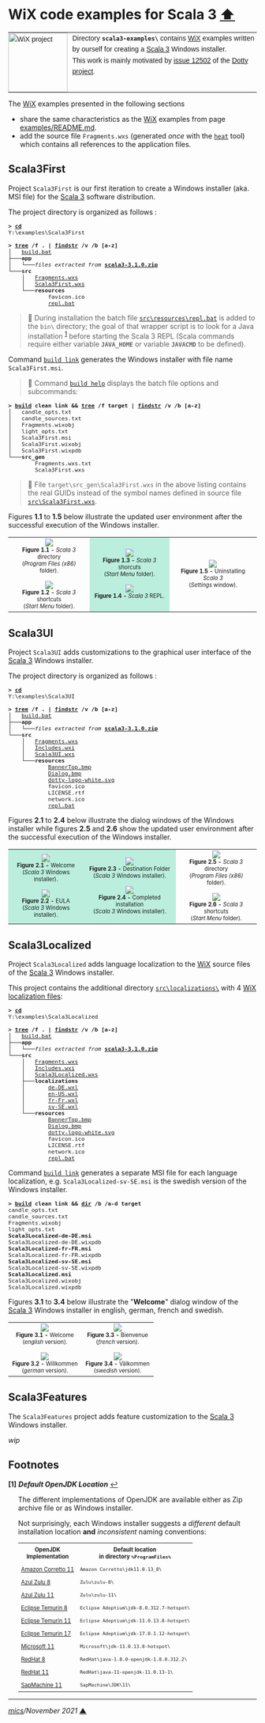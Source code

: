 # <span id="top">WiX code examples for Scala 3</span> <span style="size:30%;"><a href="../README.md">⬆</a></span>

<table style="font-family:Helvetica,Arial;font-size:14px;line-height:1.6;">
  <tr>
  <td style="border:0;padding:0 10px 0 0;min-width:120px;">
    <a href="https://wixtoolset.org/" rel="external"><img style="border:0;width:120px;" src="../docs/wixtoolset.png" alt="WiX project" /></a>
  </td>
  <td style="border:0;padding:0;vertical-align:text-top;">
    Directory <strong><code>scala3-examples\</code></strong> contains <a href="https://wixtoolset.org/" rel="external">WiX</a> examples written by ourself for creating a <a href="https://dotty.epfl.ch/">Scala 3</a> Windows installer.<br/>This work is mainly motivated by <a href="https://github.com/lampepfl/dotty/issues/12502">issue 12502</a> of the <a href="https://github.com/lampepfl/dotty">Dotty project</a>.
  </td>
  </tr>
</table>

The [WiX][wix_toolset] examples presented in the following sections
- share the same characteristics as the [WiX][wix_toolset] examples from page [examples/README.md](../examples/README.md).
- add the source file `Fragments.wxs` (generated *once* with the [`heat`][wix_heat] tool) which contains all references to the application files. 

## <span id="scala3_first">Scala3First</span>

Project `Scala3First` is our first iteration to create a Windows installer (aka. MSI file) for the [Scala 3][scala3_releases] software distribution.

The project directory is organized as follows :
<pre style="font-size:80%;">
<b>&gt; <a href="https://docs.microsoft.com/en-us/windows-server/administration/windows-commands/cd">cd</a></b>
Y:\examples\Scala3First
&nbsp;
<b>&gt; <a href="https://docs.microsoft.com/en-us/windows-server/administration/windows-commands/tree">tree</a> /f . | <a href="https://docs.microsoft.com/en-us/windows-server/administration/windows-commands/findstr">findstr</a> /v /b [a-z]</b>
│   <a href="./Scala3First/build.bat">build.bat</a>
├───<b>app</b>
│   └───<i>files extracted from</i> <a href="https://github.com/lampepfl/dotty/releases/tag/3.1.0"><b>scala3-3.1.0.zip</b></a>
└───<b>src</b>
    │   <a href="./Scala3First/src/Fragments.wxs">Fragments.wxs</a>
    │   <a href="./Scala3First/src/Scala3First.wxs">Scala3First.wxs</a>
    └───<b>resources</b>
            favicon.ico
            <a href="./Scala3First/src/resources/repl.bat">repl.bat</a>
</pre>

> **:mag_right:** During installation the batch file [`src\resources\repl.bat`](./Scala3First/src/resources/repl.bat) is added to the `bin\` directory; the goal of that wrapper script is to look for a Java installation <sup id="anchor_01">[1](#footnote_01)</sup> before starting the Scala 3 REPL (Scala commands require either variable **`JAVA_HOME`** or variable **`JAVACMD`** to be defined).

Command [`build link`](./Scala3First/build.bat) generates the Windows installer with file name `Scala3First.msi`.

> **:mag_right:** Command [`build help`](./Scala3First/build.bat) displays the batch file options and subcommands:

<pre style="font-size:80%;">
<b>&gt; <a href="./Scala3First/build.bat">build</a> clean link &amp;&amp; <a href="https://docs.microsoft.com/en-us/windows-server/administration/windows-commands/tree">tree</a> /f target | <a href="https://docs.microsoft.com/en-us/windows-server/administration/windows-commands/findstr">findstr</a> /v /b [a-z]</b>
│   candle_opts.txt
│   candle_sources.txt
│   Fragments.wixobj
│   light_opts.txt
│   Scala3First.msi
│   Scala3First.wixobj
│   Scala3First.wixpdb
└───<b>src_gen</b>
        Fragments.wxs.txt
        Scala3First.wxs
</pre>

> **:mag_right:** File `target\src_gen\Scala3First.wxs` in the above listing contains the real GUIDs instead of the symbol names defined in source file [`src\Scala3First.wxs`](./Scala3First/src/Scala3.wxs).

Figures **1.1** to **1.5** below illustrate the updated user environment after the successful execution of the Windows installer.

<table>
<tr>
<td style="text-align:center;">
  <div>
  <a href="images/Scala3First.png"><img style="max-width:180px;" src="images/Scala3First.png" /></a>
  <div style="font-size:70%;"><b>Figure 1.1 -</b> <i>Scala 3</i> directory<br>(<i>Program Files (x86)</i> folder).<br/>&nbsp;
  </div>
  <div>
  <a href="images/Scala3First_Menu.png"><img style="max-width:180px;" src="images/Scala3First_Menu.png" /></a>
  <div style="font-size:70%;"><b>Figure 1.2 -</b> <i>Scala 3</i> shortcuts<br>(<i>Start Menu</i> folder).
  </div>
</td>
<td style="text-align:center;background-color:#bbeedd;">
  <div>
  <a href="images/Scala3First_StartMenu.png"><img style="max-width:160px;" src="images/Scala3First_StartMenu.png" /></a>
  <div style="font-size:70%;"><b>Figure 1.3 -</b> <i>Scala 3</i> shorcuts<br>(<i>Start Menu</i> folder).<br/>&nbsp;
  </div>
  <div>
  <a href="images/Scala3First_REPL.png"><img style="max-width:180px;" src="images/Scala3First_REPL.png" /></a>
  <div style="font-size:70%;"><b>Figure 1.4 -</b> <i>Scala 3</i> REPL.
  </div>
</td>
<td style="text-align:center;">
  <a href="images/Scala3First_Uninstall.png"><img style="max-width:180px;" src="images/Scala3First_Uninstall.png" /></a>
  <div style="font-size:70%;"><b>Figure 1.5 -</b> Uninstalling <i>Scala 3</i><br/>(<i>Settings</i> window).
</td>
</tr>
</table>

## <span id="scala3_ui">Scala3UI</span>

Project `Scala3UI` adds customizations to the graphical user interface of the [Scala 3][scala3] Windows installer.

The project directory is organized as follows :
<pre style="font-size:80%;">
<b>&gt; <a href="https://docs.microsoft.com/en-us/windows-server/administration/windows-commands/cd">cd</a></b>
Y:\examples\Scala3UI
&nbsp;
<b>&gt; <a href="https://docs.microsoft.com/en-us/windows-server/administration/windows-commands/tree">tree</a> /f . | <a href="https://docs.microsoft.com/en-us/windows-server/administration/windows-commands/findstr">findstr</a> /v /b [a-z]</b>
│   <a href="./Scala3UI/build.bat">build.bat</a>
├───<b>app</b>
│   └───<i>files extracted from</i> <a href="https://github.com/lampepfl/dotty/releases/tag/3.1.0"><b>scala3-3.1.0.zip</b></a>
└───<b>src</b>
    │   <a href="./Scala3UI/src/Fragments.wxs">Fragments.wxs</a>
    │   <a href="./Scala3UI/src/Includes.wxi">Includes.wxi</a>
    │   <a href="./Scala3UI/src/Scala3UI.wxs">Scala3UI.wxs</a>
    └───<b>resources</b>
            <a href="./Scala3UI/src/resources/BannerTop.bmp">BannerTop.bmp</a>
            <a href="./Scala3UI/src/resources/Dialog.bmp">Dialog.bmp</a>
            <a href="./Scala3UI/src/resources/dotty-logo-white.svg">dotty-logo-white.svg</a>
            favicon.ico
            LICENSE.rtf
            network.ico
            <a href="./Scala3UI/src/resources/repl.bat">repl.bat</a>
</pre>

Figures **2.1** to **2.4** below illustrate the dialog windows of the Windows installer while figures **2.5** and **2.6** show the updated user environment after the successful execution of the Windows installer.

<table>
<tr>
<td style="text-align:center;background-color:#bbeedd;">
  <div>
  <a href="images/Scala3UI_Setup1.png"><img style="max-width:180px;" src="images/Scala3UI_Setup1.png" /></a>
  <div style="font-size:70%;"><b>Figure 2.1 -</b> Welcome<br/>(<i>Scala 3</i> Windows installer).<br/>&nbsp;
  </div>
  <div>
  <a href="images/Scala3UI_Setup2.png"><img style="max-width:180px;" src="images/Scala3UI_Setup2.png" /></a>
  <div style="font-size:70%;"><b>Figure 2.2 -</b> EULA<br/>(<i>Scala 3</i> Windows installer).
  </div>
</td>
<td style="text-align:center;background-color:#bbeedd;">
  <div>
  <a href="images/Scala3UI_Setup3.png"><img style="max-width:180px;" src="images/Scala3UI_Setup3.png" /></a>
  <div style="font-size:70%;"><b>Figure 2.3 -</b> Destination Folder<br/>(<i>Scala 3</i> Windows installer).<br/>&nbsp;
  </div>
  <div>
  <a href="images/Scala3UI_Setup5.png"><img style="max-width:180px;" src="images/Scala3UI_Setup5.png" /></a>
  <div style="font-size:70%;"><b>Figure 2.4 -</b> Completed installation<br/>(<i>Scala 3</i> Windows installer).
  </div>
</td>
<td style="text-align:center;">
  <div>
  <a href="images/Scala3UI.png"><img style="max-width:180px;" src="images/Scala3UI.png" /></a>
  <div style="font-size:70%;"><b>Figure 2.5 -</b> <i>Scala 3</i> directory<br>(<i>Program Files (x86)</i> folder).<br/>&nbsp;
  </div>
  <div>
  <a href="images/Scala3UI_Menu.png"><img style="max-width:180px;" src="images/Scala3UI_Menu.png" /></a>
  <div style="font-size:70%;"><b>Figure 2.6 -</b> <i>Scala 3</i> shortcuts<br>(<i>Start Menu</i> folder).
  </div>
</td>
</tr>
</table>

## <span id="scala3_localized">Scala3Localized</span>

Project `Scala3Localized` adds language localization to the [WiX][wix_toolset] source files of the [Scala 3][scala3] Windows installer.

This project contains the additional directory [`src\localizations\`](./Scala3Localized/src/localizations/) with 4 [WiX localization files](https://wixtoolset.org//documentation/manual/v3/wixui/wixui_localization.html):
<pre style="font-size:80%;">
<b>&gt; <a href="https://docs.microsoft.com/en-us/windows-server/administration/windows-commands/cd">cd</a></b>
Y:\examples\Scala3Localized
&nbsp;
<b>&gt; <a href="https://docs.microsoft.com/en-us/windows-server/administration/windows-commands/tree">tree</a> /f . | <a href="https://docs.microsoft.com/en-us/windows-server/administration/windows-commands/findstr">findstr</a> /v /b [a-z]</b>
│   <a href="./Scala3Localized/build.bat">build.bat</a>
├───<b>app</b>
│   └───<i>files extracted from</i> <a href="https://github.com/lampepfl/dotty/releases/tag/3.1.0"><b>scala3-3.1.0.zip</b></a>
└───<b>src</b>
    │   <a href="./Scala3Localized/src/Fragments.wxs">Fragments.wxs</a>
    │   <a href="./Scala3Localized/src/Includes.wxi">Includes.wxi</a>
    │   <a href="./Scala3Localized/src/Scala3Localizedwxs">Scala3Localized.wxs</a>
    ├───<b>localizations</b>
    │       <a href="./Scala3Localized/src/localizations/de-DE.wxl">de-DE.wxl</a>
    │       <a href="./Scala3Localized/src/localizations/en-US.wxl">en-US.wxl</a>
    │       <a href="./Scala3Localized/src/localizations/fr-FR.wxl">fr-Fr.wxl</a>
    │       <a href="./Scala3Localized/src/localizations/sv-SE.wxl">sv-SE.wxl</a>
    └───<b>resources</b>
            <a href="./Scala3Localized/src/resources/BannerTop.bmp">BannerTop.bmp</a>
            <a href="./Scala3Localized/src/resources/Dialog.bmp">Dialog.bmp</a>
            <a href="./Scala3Localized/src/resources/dotty-logo-white.svg">dotty-logo-white.svg</a>
            favicon.ico
            LICENSE.rtf
            network.ico
            <a href="./Scala3Localized/src/resources/repl.bat">repl.bat</a>
</pre>

Command [`build link`](./Scala3Localized/build.bat) generates a separate MSI file for each language localization, e.g. `Scala3Localized-sv-SE.msi` is the swedish version of the Windows installer.

<pre style="font-size:80%;">
<b>&gt; <a href="./Scala3Localized/build.bat">build</a> clean link && <a href="https://docs.microsoft.com/en-us/windows-server/administration/windows-commands/dir">dir</a> /b /a-d target</b>
candle_opts.txt
candle_sources.txt
Fragments.wixobj
light_opts.txt
<b>Scala3Localized-de-DE.msi</b>
Scala3Localized-de-DE.wixpdb
<b>Scala3Localized-fr-FR.msi</b>
Scala3Localized-fr-FR.wixpdb
<b>Scala3Localized-sv-SE.msi</b>
Scala3Localized-sv-SE.wixpdb
<b>Scala3Localized.msi</b>
Scala3Localized.wixobj
Scala3Localized.wixpdb
</pre>

Figures **3.1** to **3.4** below illustrate the "**Welcome**" dialog window of the [Scala 3][scala3] Windows installer in english, german, french and swedish.

<table>
<tr>
<td style="text-align:center;">
  <div>
  <a href="images/Scala3Localized_Setup1.png"><img style="max-width:180px;" src="images/Scala3Localized_Setup1.png" /></a>
  <div style="font-size:70%;"><b>Figure 3.1 -</b> Welcome<br/>(<i>english</i> version).<br/>&nbsp;
  </div>
  <div>
  <a href="images/Scala3Localized_Setup1_de.png"><img style="max-width:180px;" src="images/Scala3Localized_Setup1_de.png" /></a>
  <div style="font-size:70%;"><b>Figure 3.2 -</b> Willkommen<br/>(<i>german</i> version).
  </div>
</td>
<td style="text-align:center;">
  <div>
  <a href="images/Scala3Localized_Setup1_fr.png"><img style="max-width:180px;" src="images/Scala3Localized_Setup1_fr.png" /></a>
  <div style="font-size:70%;"><b>Figure 3.3 -</b> Bienvenue<br/>(<i>french</i> version).<br/>&nbsp;
  </div>
  <div>
  <a href="images/Scala3Localized_Setup1_se.png"><img style="max-width:180px;" src="images/Scala3Localized_Setup1_se.png" /></a>
  <div style="font-size:70%;"><b>Figure 3.4 -</b> Välkommen<br/>(<i>swedish</i> version).
  </div>
</td>
</tr>
</table>

## <span id="scala3_features">Scala3Features</span>

The `Scala3Features` project adds feature customization to the [Scala 3][scala3] Windows installer.

*wip*

## <span id="footnotes">Footnotes</span>

<b name="footnote_01">[1]</b> ***Default OpenJDK Location*** [↩](#anchor_01)

<p style="margin:0 0 1em 20px;">
The different implementations of OpenJDK are available either as Zip archive file or as Windows installer.
</p>
<p style="margin:0 0 1em 20px;">
Not surprisingly, each Windows installer suggests a <i>different</i> default installation location <b>and</b> <i>inconsistent</i> naming conventions:
</p>
<table style="margin:0 0 1em 20px;font-size:80%;">
<tr>
  <th style="padding:6px;">OpenJDK<br/>Implementation</th>
  <th style="padding:6px;">Default location<br/>in directory <code>%ProgramFiles%</code></th>
</tr>
<tr>
  <td style="padding:6px;"><a href="https://github.com/corretto/corretto-11/releases">Amazon Corretto 11</a></td>
  <td style="padding:6px;"><code>Amazon Corretto\jdk11.0.13_8\</code></td>
</tr>
<tr>
  <td style="padding:6px;"><a href="https://www.azul.com/downloads/?version=java-8-lts&package=jdk">Azul Zulu 8</a></td>
  <td style="padding:6px;"><code>Zulu\zulu-8\</code></td>
</tr>
<tr>
  <td style="padding:6px;"><a href="https://www.azul.com/downloads/?version=java-11-lts&package=jdk">Azul Zulu 11</a></td>
  <td style="padding:6px;"><code>Zulu\zulu-11\</code></td>
</tr>
<tr>
  <td style="padding:6px;"><a href="https://adoptium.net/?variant=openjdk8&jvmVariant=hotspot">Eclipse&nbsp;Temurin&nbsp;8</a></td>
  <td style="padding:6px;"><code>Eclipse Adoptium\jdk-8.0.312.7-hotspot\</code></td>
</tr>
<tr>
  <td style="padding:6px;"><a href="https://adoptium.net/?variant=openjdk11&jvmVariant=hotspot">Eclipse&nbsp;Temurin&nbsp;11</a></td>
  <td style="padding:6px;"><code>Eclipse Adoptium\jdk-11.0.13.8-hotspot\</code></td>
</tr>
<tr>
  <td style="padding:6px;"><a href="https://adoptium.net/?variant=openjdk17&jvmVariant=hotspot">Eclipse&nbsp;Temurin&nbsp;17</a></td>
  <td style="padding:6px;"><code>Eclipse Adoptium\jdk-17.0.1.12-hotspot\</code></td>
</tr>
<tr>
  <td style="padding:6px;"><a href="https://docs.microsoft.com/en-us/java/openjdk/download#openjdk-11">Microsoft 11</a></td>
  <td style="padding:6px;"><code>Microsoft\jdk-11.0.13.8-hotspot\</code></td>
</tr>
<tr>
  <td style="padding:6px;"><a href="https://developers.redhat.com/products/openjdk/download">RedHat 8</a></td>
  <td style="padding:6px;"><code>RedHat\java-1.8.0-openjdk-1.8.0.312.2\</code></td>
</tr>
<tr>
  <td style="padding:6px;"><a href="https://developers.redhat.com/products/openjdk/download">RedHat 11</a></td>
  <td style="padding:6px;"><code>RedHat\java-11-openjdk-11.0.13-1\</code></td>
</tr>
<tr>
  <td style="padding:6px;"><a href="https://sap.github.io/SapMachine/">SapMachine 11</a></td>
  <td style="padding:6px;"><code>SapMachine\JDK\11\</code></td>
</tr>
</table>

***

*[mics](https://lampwww.epfl.ch/~michelou/)/November 2021* [**&#9650;**](#top)
<span id="bottom">&nbsp;</span>

<!-- link refs -->

[firegiant]: https://www.firegiant.com/
[microsoft_powershell]: https://docs.microsoft.com/en-us/powershell/scripting/getting-started/getting-started-with-windows-powershell?view=powershell-6
[scala3]: https://dotty.epfl.ch
[scala3_releases]: https://github.com/lampepfl/dotty/releases
[windows_program_files]: https://en.wikipedia.org/wiki/Program_Files
[windows_settings]: https://support.microsoft.com/en-us/windows/find-settings-in-windows-10-6ffbef87-e633-45ac-a1e8-b7a834578ac6
[windows_start_menu]: https://support.microsoft.com/en-us/windows/see-what-s-on-the-start-menu-a8ccb400-ad49-962b-d2b1-93f453785a13
[wix_candle]: https://wixtoolset.org/documentation/manual/v3/overview/candle.html
[wix_component]: https://wixtoolset.org/documentation/manual/v3/xsd/wix/component.html
[wix_heat]: https://wixtoolset.org/documentation/manual/v3/overview/heat.html
[wix_light]: https://wixtoolset.org/documentation/manual/v3/overview/light.html
[wix_toolset]: https://wixtoolset.org/
